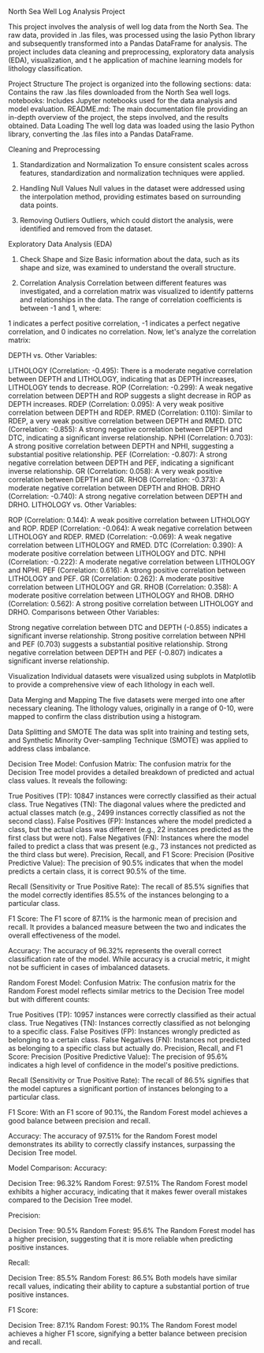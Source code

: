 North Sea Well Log Analysis Project

This project involves the analysis of well log data from the North Sea. The raw data, provided in .las files,
was processed using the lasio Python library and subsequently transformed into a Pandas DataFrame for analysis. 
The project includes data cleaning and preprocessing, exploratory data analysis (EDA), visualization, and t
he application of machine learning models for lithology classification.

Project Structure
The project is organized into the following sections:
data: Contains the raw .las files downloaded from the North Sea well logs.
notebooks: Includes Jupyter notebooks used for the data analysis and model evaluation.
README.md: The main documentation file providing an in-depth overview of the project, the steps involved, and the results obtained.
Data Loading
The well log data was loaded using the lasio Python library, converting the .las files into a Pandas DataFrame.

Cleaning and Preprocessing
1. Standardization and Normalization
To ensure consistent scales across features, standardization and normalization techniques were applied.

2. Handling Null Values
Null values in the dataset were addressed using the interpolation method, providing estimates based on surrounding data points.

3. Removing Outliers
Outliers, which could distort the analysis, were identified and removed from the dataset.

Exploratory Data Analysis (EDA)
1. Check Shape and Size
Basic information about the data, such as its shape and size, was examined to understand the overall structure.

2. Correlation Analysis
Correlation between different features was investigated, and a correlation matrix was visualized to identify patterns and relationships in the data.
The range of correlation coefficients is between -1 and 1, where:

1 indicates a perfect positive correlation,
-1 indicates a perfect negative correlation, and
0 indicates no correlation.
Now, let's analyze the correlation matrix:

DEPTH vs. Other Variables:

LITHOLOGY (Correlation: -0.495): There is a moderate negative correlation between DEPTH and LITHOLOGY, indicating that as DEPTH increases, LITHOLOGY tends to decrease.
ROP (Correlation: -0.299): A weak negative correlation between DEPTH and ROP suggests a slight decrease in ROP as DEPTH increases.
RDEP (Correlation: 0.095): A very weak positive correlation between DEPTH and RDEP.
RMED (Correlation: 0.110): Similar to RDEP, a very weak positive correlation between DEPTH and RMED.
DTC (Correlation: -0.855): A strong negative correlation between DEPTH and DTC, indicating a significant inverse relationship.
NPHI (Correlation: 0.703): A strong positive correlation between DEPTH and NPHI, suggesting a substantial positive relationship.
PEF (Correlation: -0.807): A strong negative correlation between DEPTH and PEF, indicating a significant inverse relationship.
GR (Correlation: 0.058): A very weak positive correlation between DEPTH and GR.
RHOB (Correlation: -0.373): A moderate negative correlation between DEPTH and RHOB.
DRHO (Correlation: -0.740): A strong negative correlation between DEPTH and DRHO.
LITHOLOGY vs. Other Variables:

ROP (Correlation: 0.144): A weak positive correlation between LITHOLOGY and ROP.
RDEP (Correlation: -0.064): A weak negative correlation between LITHOLOGY and RDEP.
RMED (Correlation: -0.069): A weak negative correlation between LITHOLOGY and RMED.
DTC (Correlation: 0.390): A moderate positive correlation between LITHOLOGY and DTC.
NPHI (Correlation: -0.222): A moderate negative correlation between LITHOLOGY and NPHI.
PEF (Correlation: 0.616): A strong positive correlation between LITHOLOGY and PEF.
GR (Correlation: 0.262): A moderate positive correlation between LITHOLOGY and GR.
RHOB (Correlation: 0.358): A moderate positive correlation between LITHOLOGY and RHOB.
DRHO (Correlation: 0.562): A strong positive correlation between LITHOLOGY and DRHO.
Comparisons between Other Variables:

Strong negative correlation between DTC and DEPTH (-0.855) indicates a significant inverse relationship.
Strong positive correlation between NPHI and PEF (0.703) suggests a substantial positive relationship.
Strong negative correlation between DEPTH and PEF (-0.807) indicates a significant inverse relationship.

Visualization
Individual datasets were visualized using subplots in Matplotlib to provide a comprehensive view of each lithology in each well.

Data Merging and Mapping
The five datasets were merged into one after necessary cleaning. The lithology values, originally in a range of 0-10, 
were mapped to confirm the class distribution using a histogram.

Data Splitting and SMOTE
The data was split into training and testing sets, and Synthetic Minority Over-sampling Technique (SMOTE) was applied to address class imbalance.

Decision Tree Model:
Confusion Matrix:
The confusion matrix for the Decision Tree model provides a detailed breakdown of predicted and actual class values. It reveals the following:

True Positives (TP): 10847 instances were correctly classified as their actual class.
True Negatives (TN): The diagonal values where the predicted and actual classes match (e.g., 2499 instances correctly classified as not the second class).
False Positives (FP): Instances where the model predicted a class, but the actual class was different (e.g., 22 instances predicted as the first class but were not).
False Negatives (FN): Instances where the model failed to predict a class that was present (e.g., 73 instances not predicted as the third class but were).
Precision, Recall, and F1 Score:
Precision (Positive Predictive Value): The precision of 90.5% indicates that when the model predicts a certain class, it is correct 90.5% of the time.

Recall (Sensitivity or True Positive Rate): The recall of 85.5% signifies that the model correctly identifies 85.5% of the instances belonging to a particular class.

F1 Score: The F1 score of 87.1% is the harmonic mean of precision and recall. It provides a balanced measure between the two and indicates the overall effectiveness of the model.

Accuracy:
The accuracy of 96.32% represents the overall correct classification rate of the model. While accuracy is a crucial metric, it might not be sufficient in cases of imbalanced datasets.

Random Forest Model:
Confusion Matrix:
The confusion matrix for the Random Forest model reflects similar metrics to the Decision Tree model but with different counts:

True Positives (TP): 10957 instances were correctly classified as their actual class.
True Negatives (TN): Instances correctly classified as not belonging to a specific class.
False Positives (FP): Instances wrongly predicted as belonging to a certain class.
False Negatives (FN): Instances not predicted as belonging to a specific class but actually do.
Precision, Recall, and F1 Score:
Precision (Positive Predictive Value): The precision of 95.6% indicates a high level of confidence in the model's positive predictions.

Recall (Sensitivity or True Positive Rate): The recall of 86.5% signifies that the model captures a significant portion of instances belonging to a particular class.

F1 Score: With an F1 score of 90.1%, the Random Forest model achieves a good balance between precision and recall.

Accuracy:
The accuracy of 97.51% for the Random Forest model demonstrates its ability to correctly classify instances, surpassing the Decision Tree model.

Model Comparison:
Accuracy:

Decision Tree: 96.32%
Random Forest: 97.51%
The Random Forest model exhibits a higher accuracy, indicating that it makes fewer overall mistakes compared to the Decision Tree model.

Precision:

Decision Tree: 90.5%
Random Forest: 95.6%
The Random Forest model has a higher precision, suggesting that it is more reliable when predicting positive instances.

Recall:

Decision Tree: 85.5%
Random Forest: 86.5%
Both models have similar recall values, indicating their ability to capture a substantial portion of true positive instances.

F1 Score:

Decision Tree: 87.1%
Random Forest: 90.1%
The Random Forest model achieves a higher F1 score, signifying a better balance between precision and recall.
